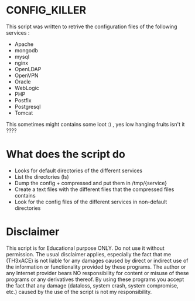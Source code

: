 # CONFIG_KILLER

This script was written to retrive the configuration files of the following services :
- Apache
- mongodb
- mysql
- nginx
- OpenLDAP
- OpenVPN
- Oracle
- WebLogic
- PHP
- Postfix
- Postgresql
- Tomcat

This sometimes might contains some loot :) , yes low hanging fruits isn't it ????

# What does the script do
- Looks for default directories of the different services 
- List the directories (ls)
- Dump the config + compressed and put them in /tmp/{service}
- Create a text files with the different files that the compressed files contains
- Look for the config files of the different services in non-default directories


# Disclaimer
This script is for Educational purpose ONLY. Do not use it without permission. The usual disclaimer applies, especially the fact that me (TH3xACE) is not liable for any damages caused by direct or indirect use of the information or functionality provided by these programs. The author or any Internet provider bears NO responsibility for content or misuse of these programs or any derivatives thereof. By using these programs you accept the fact that any damage (dataloss, system crash, system compromise, etc.) caused by the use of the script is not my responsibility.
